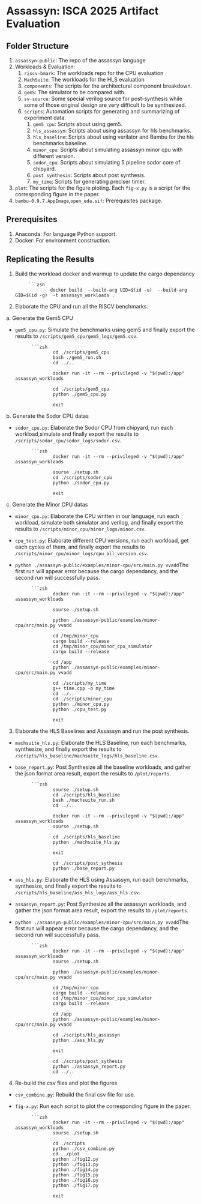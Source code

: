 # Assassyn: ISCA 2025 Artifact Evaluation

## Folder Structure

1. `assassyn-public`: The repo of the assassyn language
2. Workloads & Evaluation:
    1. `riscv-bmark`: The workloads repo for the CPU evaluation
    2. `MachSuite`: The workloads for the HLS evaluation
    3. `components`: The scripts for the architectural component breakdown.
    4. `gem5`: The simulator to be compared with.
    5. `sv-source`: Some special verilog source for post-synthesis while some of those original design are very difficult to be synthesized.
    6. `scripts`: Automation scripts for generating and summarizing of experiment data.
        1. `gem5_cpu`: Scripts about using gem5.
        2. `hls_assassyn`: Scripts about using assassyn for hls benchmarks.
        3. `hls_baseline`: Scripts about using verilator and Bambu for the hls benchmarks baseline.
        4. `minor_cpu`: Scripts about simulating assassyn minor cpu with different version.
        5. `sodor_cpu`: Scripts about simulating 5 pipeline sodor core of chipyard.
        6. `post_synthesis`: Scripts about post synthesis.
        7. `my_time`: Scripts for generating preciser timer.
3. `plot`: The scripts for the figure ploting. Each `fig-x.py` is a script for the corresponding figure in the paper.
4. `bambu-0.9.7.AppImage`,`open_eda.sif`: Prerequisites package.

## Prerequisites

1. Anaconda: For language Python support.
2. Docker: For environment construction.


## Replicating the Results


1. Build the workload docker and warmup to update the cargo dependancy


            ```zsh
                    docker build  --build-arg UID=$(id -u)  --build-arg GID=$(id -g)  -t assassyn_workloads .

                    

2. Elaborate the CPU and run all the RISCV benchmarks.

a. Generate the Gem5 CPU 

- `gem5_cpu.py`: Simulate the benchmarks using gem5 and finally export the results to `/scripts/gem5_cpu/gem5_logs/gem5.csv`.

            ```zsh
                    cd ./scripts/gem5_cpu
                    bash ./gem5_run.sh
                    cd ../.. 

                    docker run -it --rm --privileged -v "$(pwd):/app" assassyn_workloads

                    cd ./scripts/gem5_cpu
                    python ./gem5_cpu.py
                    
                    exit
 

b. Generate the Sodor CPU datas
- `sodor_cpu.py`: Elaborate the Sodor CPU from chipyard, run each workload,simulate and finally export the results to `/scripts/sodor_cpu/sodor_logs/sodor.csv`.
                
            ```zsh
                    docker run -it --rm --privileged -v "$(pwd):/app" assassyn_workloads

                    sourse ./setup.sh
                    cd ./scripts/sodor_cpu
                    python ./sodor_cpu.py
                    
                    exit

c. Generate the Minor CPU datas
- `minor_cpu.py`: Elaborate the CPU written in our language, run each workload, simulate both simulator and verilog, and finally export the results to `/scripts/minor_cpu/minor_logs/minor.csv`.
- `cpu_test.py`: Elaborate different CPU versions, run each workload, get each cycles of them, and finally export the results to `/scripts/minor_cpu/minor_logs/cpu_all_version.csv`.
- `python ./assassyn-public/examples/minor-cpu/src/main.py vvadd`The first run will appear error because the cargo dependancy, and the second run will successfully pass.

            ```zsh
                    docker run -it --rm --privileged -v "$(pwd):/app" assassyn_workloads

                    sourse ./setup.sh

                    python ./assassyn-public/examples/minor-cpu/src/main.py vvadd

                    cd /tmp/minor_cpu
                    cargo build --release
                    cd /tmp/minor_cpu/minor_cpu_simulator
                    cargo build --release

                    cd /app
                    python ./assassyn-public/examples/minor-cpu/src/main.py vvadd

                    cd ./scripts/my_time
                    g++ time.cpp -o my_time
                    cd ../..
                    cd ./scripts/minor_cpu
                    python ./minor_cpu.py
                    python ./cpu_test.py
                    
                    exit

3. Elaborate the HLS Baselines and Assassyn and run the post synthesis.


- `machsuite_hls.py`: Elaborate the HLS Baseline, run each benchmarks, synthesize, and finally export the results to `/scripts/hls_baseline/machsuite_logs/hls_baseline.csv`.
- `base_report.py`: Post Synthesize all the baseline workloads, and gather the json format area result, export the results to `/plot/reports`.
                
            ```zsh
                    sourse ./setup.sh
                    cd ./scripts/hls_baseline
                    bash ./machsuite_run.sh
                    cd ../..        

                    docker run -it --rm --privileged -v "$(pwd):/app" assassyn_workloads
                    sourse ./setup.sh

                    cd ./scripts/hls_baseline
                    python ./machsuite_hls.py

                    exit

                    cd ./scripts/post_sythesis
                    python ./base_report.py
                    
                    



- `ass_hls.py`: Elaborate the HLS using Assassyn, run each benchmarks, synthesize, and finally export the results to `/scripts/hls_baseline/ass_hls_logs/ass_hls.csv`.
- `assassyn_report.py`: Post Synthesize all the assassyn workloads, and gather the json format area result, export the results to `/plot/reports`.
- `python ./assassyn-public/examples/minor-cpu/src/main.py vvadd`The first run will appear error because the cargo dependancy, and the second run will successfully pass.

            ```zsh
                    docker run -it --rm --privileged -v "$(pwd):/app" assassyn_workloads
                    sourse ./setup.sh

                    python ./assassyn-public/examples/minor-cpu/src/main.py vvadd

                    cd /tmp/minor_cpu
                    cargo build --release
                    cd /tmp/minor_cpu/minor_cpu_simulator
                    cargo build --release

                    cd /app
                    python ./assassyn-public/examples/minor-cpu/src/main.py vvadd

                    cd ./scripts/hls_assassyn
                    python ./ass_hls.py
                      
                    exit

                    cd ./scripts/post_sythesis
                    python ./assassyn_report.py
                    cd ../..
                    
                    




4. Re-build the csv files and plot the figures
- `csv_combine.py`: Rebuild the final csv file for use.
- `fig-x.py`: Run each script to plot the corresponding figure in the paper.

            ```zsh
                    docker run -it --rm --privileged -v "$(pwd):/app" assassyn_workloads
                    sourse ./setup.sh

                    cd ./scripts
                    python ./csv_combine.py
                    cd ../plot
                    python ./fig12.py
                    python ./fig13.py
                    python ./fig14.py
                    python ./fig15.py
                    python ./fig16.py
                    python ./fig17.py
                    
                    exit


